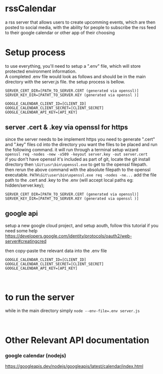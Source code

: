 # rssCalendar
a rss server that allows users to create upcomming events, which are then posted to social media, with the ability for people to subscribe the rss feed to their google calendar or other app of their choosing




# Setup process  
to use everything, you'll need to setup a ".env" file, which will store protected environment information.  
A completed .env file would look as follows and should be in the main directory with the server.js file. the setup process is bellow. 
```
SERVER_CERT_DIR=[PATH_TO_SERVER.CERT (generated via openssl)]
SERVER_KEY_DIR=[PATHT_TO_SERVER.KEY (generated via openssl )]

GOOGLE_CALENDAR_CLIENT_ID=[CLIENT_ID]
GOOGLE_CALENDAR_CLIENT_SECRET=[CLIENT_SECRET]
GOOGLE_CALENDAR_API_KEY=[API_KEY]
```


## server .cert & .key via openssl for https 
since the server needs to be implement https you need to generate ".cert" and ".key" files
cd into the directory you want the files to be placed and run the following command. it will run through a terminal setup wizard  
`openssl req -nodes -new -x509 -keyout server.key -out server.cert`  
if you don't have openssl it's included as part of git, locate the git install directory then
`\Git\usr\bin\openssl.exe` to get to the openssl filepath.  
then rerun the above command with the absolute filepath to the openssl executable. `PATH\Git\user\bin\openssl.exe req -nodes -ne...`
add the file path to the .cert and .key to the .env (will accept local paths eg: hidden/server.key);
```
SERVER_CERT_DIR=[PATH_TO_SERVER.CERT (generated via openssl)]
SERVER_KEY_DIR=[PATHT_TO_SERVER.KEY (generated via openssl )]
```


## google api 
setup a new google cloud project, and setup aouth, follow this tutorial if you need some help 
https://developers.google.com/identity/protocols/oauth2/web-server#creatingcred  

then copy-paste the relevant data into the .env file  
```
GOOGLE_CALENDAR_CLIENT_ID=[CLIENT_ID]
GOOGLE_CALENDAR_CLIENT_SECRET=[CLIENT_SECRET]
GOOGLE_CALENDAR_API_KEY=[API_KEY]
```

&nbsp;
&nbsp;
&nbsp;
&nbsp;

# to run the server  
while in the main directory simply
`node --env-file=.env server.js`

  
  
&nbsp;
&nbsp;
  
# Other Relevant API documentation 
### google calendar (nodejs)
  https://googleapis.dev/nodejs/googleapis/latest/calendar/index.html
